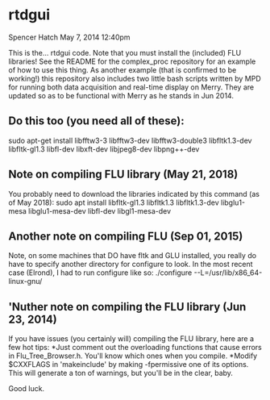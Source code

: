 rtdgui
========
Spencer Hatch
May 7, 2014 12:40pm

This is the... rtdgui code. Note that you must install the (included) FLU libraries! See the README for the complex_proc repository for an example of how to use this thing. As another example  (that is confirmed to be working!) this repository also includes two little bash scripts written by MPD for running both data acquisition and real-time display on Merry. They are updated so as to be functional with Merry as he stands in Jun 2014.

Do this too (you need all of these):
------------------------------------ 
sudo apt-get install libfftw3-3 libfftw3-dev libfftw3-double3 libfltk1.3-dev libfltk-gl1.3 libfl-dev libxft-dev libjpeg8-dev libpng++-dev

Note on compiling FLU library (May 21, 2018)
--------------------------------------------
You probably need to download the libraries indicated by this command (as of May 2018):
sudo apt install libfltk-gl1.3 libfltk1.3 libfltk1.3-dev libglu1-mesa libglu1-mesa-dev libfl-dev libgl1-mesa-dev

Another note on compiling FLU (Sep 01, 2015)
--------------------------------------------
Note, on some machines that DO have fltk and GLU installed, you really do have to specify another directory for configure to look. In the most recent case (Elrond), I had to run configure like so:
./configure --L=/usr/lib/x86_64-linux-gnu/

'Nuther note on compiling the FLU library (Jun 23, 2014)
--------------------------------------------------------
If you have issues (you certainly will) compiling the FLU library, here are a few hot tips:
*Just comment out the overloading functions that cause errors in Flu_Tree_Browser.h. You'll know which ones when you compile.
*Modify $CXXFLAGS in 'makeinclude' by making -fpermissive one of its options. This will generate a ton of warnings, but you'll be in the clear, baby.

Good luck.
